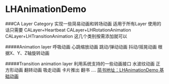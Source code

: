 # LHAnimationDemo

###CA Layer Category 实现一些简易动画和转场动画 适用于所有Layer
使用的话只需要
CALayer+Heartbeat
CALayer+LHRotationAnimation
CALayer+LHTransitionAnimation
这几个类别按需添加就可以

#####Animation layer 
呼吸动画
心跳缩放动画
跳动/弹动动画
抖动/摇晃动画
根据X、Y、Z轴旋转动画

#####Transition animation layer 利用系统支持的一些动画接口
水波纹动画
正方形动画
翻转动画
吸走动画
卡片推出
翻书
....
[简书地址：LHAnimationDemo 基础动画](https://www.jianshu.com/p/5019692b2f83)


